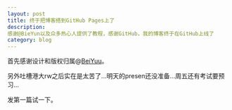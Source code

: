 ```yaml
---
layout: post
title: 终于把博客搭到GitHub Pages上了
description:
感谢@BieYun以及众多热心人提供了教程，感谢GitHub，我的博客终于在GitHub上线了
category: blog
---
```


首先感谢设计和版权归属@[BeiYuu][]。

另外吐槽港大rw之后实在是太苦了...明天的presen还没准备...周五还有考试要预习...

发第一篇试一下。

[BeiYuu]:	http://beiyuu.com "BeiYuu"
